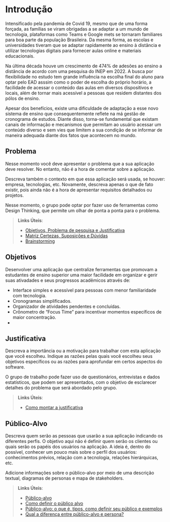 # Introdução

Intensificado pela pandemia de Covid 19, mesmo que de uma forma forçada, as  famílias se viram obrigadas a se  adaptar a um mundo de tecnologia,  plataformas como Teams e  Google mets se tornaram familiares para boa parte da população Brasileira. Da mesma forma, as escolas e universidades tiveram que se adaptar rapidamente ao ensino à distância e utilizar tecnologias digitais para fornecer aulas online e materiais educacionais.

Na última década houve um crescimento de 474% de adesões ao ensino a distância de acordo com uma pesquisa do INEP em 2022. A busca por flexibilidade no estudo tem grande influência na escolha final do aluno para optar pelo EAD asssim como o poder de escolha do próprio horário, a facilidade de acessar o conteúdo das aulas em diversos dispositivos e locais, além de tornar mais acessível a pessoas que residem distantes dos pólos de ensino. 

Apesar dos benefícios, existe uma dificuldade de adaptação a esse novo sistema de ensino que consequentemente reflete na má gestão de cronograma de estudos. Diante disso, torna-se fundamental que existam canais de informação e mecanismos que permitam ao usuário acessar um conteúdo diverso e sem vies que
limitem a sua condição de se informar de maneira adequada diante dos fatos que acontecem no mundo.



## Problema
Nesse momento você deve apresentar o problema que a sua aplicação deve  resolver. No entanto, não é a hora de comentar sobre a aplicação.

Descreva também o contexto em que essa aplicação será usada, se  houver: empresa, tecnologias, etc. Novamente, descreva apenas o que de  fato existir, pois ainda não é a hora de apresentar requisitos  detalhados ou projetos.

Nesse momento, o grupo pode optar por fazer uso  de ferramentas como Design Thinking, que permite um olhar de ponta a ponta para o problema.

> **Links Úteis**:
> - [Objetivos, Problema de pesquisa e Justificativa](https://medium.com/@versioparole/objetivos-problema-de-pesquisa-e-justificativa-c98c8233b9c3)
> - [Matriz Certezas, Suposições e Dúvidas](https://medium.com/educa%C3%A7%C3%A3o-fora-da-caixa/matriz-certezas-suposi%C3%A7%C3%B5es-e-d%C3%BAvidas-fa2263633655)
> - [Brainstorming](https://www.euax.com.br/2018/09/brainstorming/)

## Objetivos

Desenvolver uma aplicação que centralize ferramentas que promovam a estudantes de ensino superior uma maior facilidade em organizar e gerir suas ativadades e seus progressos acadêmicos através de:
- Interface simples e acessível para pessoas com menor familiaridade com tecnologia.
- Cronogramas simplificados.
- Organizador de atividades pendentes e concluídas.
- Crônometro de “Focus Time” para incentivar momentos específicos de maior concentração.
- 
## Justificativa

Descreva a importância ou a motivação para trabalhar com esta aplicação que você escolheu. Indique as razões pelas quais você escolheu seus objetivos específicos ou as razões para aprofundar em certos aspectos do software.

O grupo de trabalho pode fazer uso de questionários, entrevistas e dados estatísticos, que podem ser apresentados, com o objetivo de esclarecer detalhes do problema que será abordado pelo grupo.

> **Links Úteis**:
> - [Como montar a justificativa](https://guiadamonografia.com.br/como-montar-justificativa-do-tcc/)

## Público-Alvo

Descreva quem serão as pessoas que usarão a sua aplicação indicando os diferentes perfis. O objetivo aqui não é definir quem serão os clientes ou quais serão os papéis dos usuários na aplicação. A ideia é, dentro do possível, conhecer um pouco mais sobre o perfil dos usuários: conhecimentos prévios, relação com a tecnologia, relações
hierárquicas, etc.

Adicione informações sobre o público-alvo por meio de uma descrição textual, diagramas de personas e mapa de stakeholders.

> **Links Úteis**:
> - [Público-alvo](https://blog.hotmart.com/pt-br/publico-alvo/)
> - [Como definir o público alvo](https://exame.com/pme/5-dicas-essenciais-para-definir-o-publico-alvo-do-seu-negocio/)
> - [Público-alvo: o que é, tipos, como definir seu público e exemplos](https://klickpages.com.br/blog/publico-alvo-o-que-e/)
> - [Qual a diferença entre público-alvo e persona?](https://rockcontent.com/blog/diferenca-publico-alvo-e-persona/)
